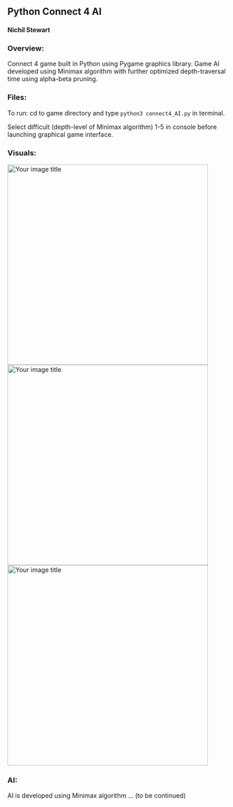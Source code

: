 ## Python Connect 4 AI 
#### Nichil Stewart

### Overview:
Connect 4 game built in Python using Pygame graphics library. Game AI developed using 
Minimax algorithm with further optimized depth-traversal time using alpha-beta pruning. 

### Files:
To run: cd to game directory and type `python3 connect4_AI.py` in terminal.

Select difficult (depth-level of Minimax algorithm) 1-5 in console before launching 
graphical game interface. 

### Visuals:
<img src="https://raw.githubusercontent.com/nichilstewart/connect4-game-ai/main/imgs/ui.png" alt="Your image title" width="450"/>

<img src="https://raw.githubusercontent.com/nichilstewart/connect4-game-ai/main/imgs/game1.png" alt="Your image title" width="450"/>

<img src="https://raw.githubusercontent.com/nichilstewart/connect4-game-ai/main/imgs/game2.png" alt="Your image title" width="450"/>
 
### AI:
AI is developed using Minimax algorithm ... (to be continued)

